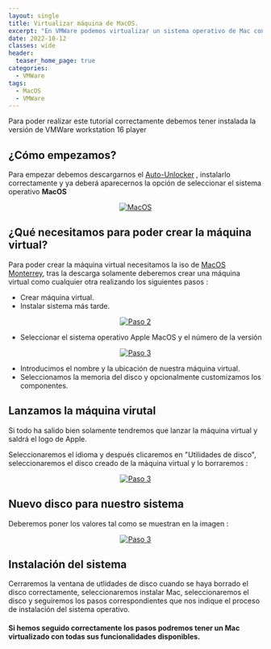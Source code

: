 ```yaml
---
layout: single
title: Virtualizar máquina de MacOS.
excerpt: "En VMWare podemos virtualizar un sistema operativo de Mac con varios pasos sencillos"
date: 2022-10-12
classes: wide
header:
  teaser_home_page: true
categories:
  - VMWare
tags:  
  - MacOS
  - VMWare
---
```


Para poder realizar este tutorial correctamente debemos tener instalada la versión de VMWare workstation 16 player

## ¿Cómo empezamos?

Para empezar debemos descargarnos el <a href="https://github.com/paolo-projects/auto-unlocker/releases/tag/v2.0.0a">Auto-Unlocker</a> , instalarlo correctamente y ya deberá aparecernos la opción de seleccionar el sistema operativo <strong>MacOS</strong>

<p align="center">
  <a href="#">
    <img alt="MacOS" src="https://raw.githubusercontent.com/MiguelCarrera8/web-site/master/assets/images/mac-virtual-vmware/opcion-macos.png"/>
  </a>
</p>

## ¿Qué necesitamos para poder crear la máquina virtual?

Para poder crear la máquina virtual necesitamos la iso de <a href="https://gofile.io/d/FK1m66">MacOS Monterrey</a>, tras la descarga solamente deberemos crear una máquina virtual como cualquier otra realizando los siguientes pasos :

  - Crear máquina virtual.
  - Instalar sistema más tarde.
  <p align="center">
  <a href="#">
    <img alt="Paso 2" src="https://raw.githubusercontent.com/MiguelCarrera8/web-site/master/assets/images/mac-virtual-vmware/pasos-maquina.png"/>
  </a>
  </p>

  - Seleccionar el sistema operativo Apple MacOS y el número de la versión
  <p align="center">
  <a href="#">
    <img alt="Paso 3" src="https://raw.githubusercontent.com/MiguelCarrera8/web-site/master/assets/images/mac-virtual-vmware/pasos-maquina-2.png"/>
  </a>
  </p>

  - Introducimos el nombre y la ubicación de nuestra máquina virtual.
  - Seleccionamos la memoria del disco y opcionalmente customizamos los componentes.
  
## Lanzamos la máquina virutal

Si todo ha salido bien solamente tendremos que lanzar la máquina virtual y saldrá el logo de Apple.

Seleccionaremos el idioma y después clicaremos en "Utilidades de disco", seleccionaremos el disco creado de la máquina virtual y lo borraremos :

<p align="center">
  <a href="#">
    <img alt="Paso 3" src="https://raw.githubusercontent.com/MiguelCarrera8/web-site/master/assets/images/mac-virtual-vmware/pasos-maquina-3.png"/>
  </a>
  </p>

## Nuevo disco para nuestro sistema

Deberemos poner los valores tal como se muestran en la imagen :

<p align="center">
  <a href="#">
    <img alt="Paso 3" src="https://raw.githubusercontent.com/MiguelCarrera8/web-site/master/assets/images/mac-virtual-vmware/pasos-maquina-4.png"/>
  </a>
  </p>

## Instalación del sistema

Cerraremos la ventana de utlidades de disco cuando se haya borrado el disco correctamente, seleccionaremos instalar Mac, seleccionaremos el disco y seguiremos los pasos correspondientes que nos indique el proceso de instalación del sistema operativo.

#### Si hemos seguido correctamente los pasos podremos tener un Mac virtualizado con todas sus funcionalidades disponibles.